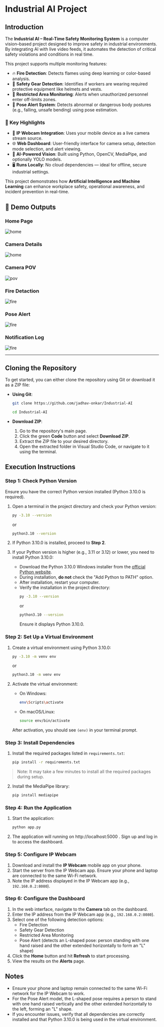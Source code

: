 # Industrial AI Project

## Introduction

The **Industrial AI – Real-Time Safety Monitoring System** is a computer vision–based project designed to improve safety in industrial environments. By integrating AI with live video feeds, it automates the detection of critical safety violations and conditions in real time.

This project supports multiple monitoring features:

- 🔥 **Fire Detection**: Detects flames using deep learning or color-based analysis.
- 🦺 **Safety Gear Detection**: Identifies if workers are wearing required protective equipment like helmets and vests.
- 🚫 **Restricted Area Monitoring**: Alerts when unauthorized personnel enter off-limits zones.
- 🧍 **Pose Alert System**: Detects abnormal or dangerous body postures (e.g., falling, unsafe bending) using pose estimation.

### 📌 Key Highlights

- 📱 **IP Webcam Integration**: Uses your mobile device as a live camera stream source.
- 🌐 **Web Dashboard**: User-friendly interface for camera setup, detection mode selection, and alert viewing.
- 🧠 **AI-Powered Vision**: Built using Python, OpenCV, MediaPipe, and optionally YOLO models.
- 🖥️ **Runs Locally**: No cloud dependencies — ideal for offline, secure industrial settings.

This project demonstrates how **Artificial Intelligence and Machine Learning** can enhance workplace safety, operational awareness, and incident prevention in real-time.

## 🎯 Demo Outputs

### Home Page
![home](./outputs/home.jpg)

### Camera Details
![home](./outputs/camera_details.jpg)

### Camera POV
![pov](./outputs/camera_pov.jpg)

### Fire Detaction
![fire](./outputs/fire_detection.jpg)

### Pose Alert
![fire](./outputs/pose_detection.jpg)

### Notification Log
![fire](./outputs/notification_log.jpg)

---

## Cloning the Repository
To get started, you can either clone the repository using Git or download it as a ZIP file:

- **Using Git**:
     ```bash
     git clone https://github.com/jadhav-onkar/Industrial-AI
     ```
     ```bash
     cd Industrial-AI
     ```

- **Download ZIP**:
  1. Go to the repository's main page.
  2. Click the green **Code** button and select **Download ZIP**.
  3. Extract the ZIP file to your desired directory.
  4. Open the extracted folder in Visual Studio Code, or navigate to it using the terminal.

## Execution Instructions

### Step 1: Check Python Version
Ensure you have the correct Python version installed (Python 3.10.0 is required).

1. Open a terminal in the project directory and check your Python version:
   ```bash
   py -3.10 --version
   ```
   or
   ```bash
   python3.10 --version
   ```

2. If Python 3.10.0 is installed, proceed to **Step 2**.

3. If your Python version is higher (e.g., 3.11 or 3.12) or lower, you need to install Python 3.10.0:
   - Download the Python 3.10.0 Windows installer from the [official Python website](https://www.python.org/downloads/release/python-3100/).
   - During installation, **do not** check the "Add Python to PATH" option.
   - After installation, restart your computer.
   - Verify the installation in the project directory:
     ```bash
     py -3.10 --version
     ```
     or
     ```bash
     python3.10 --version
     ```
     Ensure it displays Python 3.10.0.

### Step 2: Set Up a Virtual Environment
1. Create a virtual environment using Python 3.10.0:
   ```bash
   py -3.10 -m venv env
   ```
   or
   ```bash
   python3.10 -m venv env
   ```

2. Activate the virtual environment:
   - On Windows:
     ```bash
     env\Scripts\activate
     ```
   - On macOS/Linux:
     ```bash
     source env/bin/activate
     ```

   After activation, you should see `(env)` in your terminal prompt.

### Step 3: Install Dependencies
1. Install the required packages listed in `requirements.txt`:
   ```bash
   pip install -r requirements.txt
   ```
> Note: It may take a few minutes to install all the required packages during setup.

2. Install the MediaPipe library:
   ```bash
   pip install mediapipe
   ```

### Step 4: Run the Application
1. Start the application:
   ```bash
   python app.py
   ```

2. The application will running on http://localhost:5000 . Sign up and log in to access the dashboard.

### Step 5: Configure IP Webcam
1. Download and install the **IP Webcam** mobile app on your phone.
2. Start the server from the IP Webcam app. Ensure your phone and laptop are connected to the same Wi-Fi network.
3. Note the IP address displayed in the IP Webcam app (e.g., `192.168.0.2:8080`).

### Step 6: Configure the Dashboard
1. In the web interface, navigate to the **Camera** tab on the dashboard.
2. Enter the IP address from the IP Webcam app (e.g., `192.168.0.2:8080`).
3. Select one of the following detection options:
   - Fire Detection
   - Safety Gear Detection
   - Restricted Area Monitoring
   - Pose Alert (detects an L-shaped pose: person standing with one hand raised and the other extended horizontally to form an "L" shape)
4. Click the **Home** button and hit **Refresh** to start processing.
5. View the results on the **Alerts** page.

## Notes
- Ensure your phone and laptop remain connected to the same Wi-Fi network for the IP Webcam to work.
- For the Pose Alert model, the L-shaped pose requires a person to stand with one hand raised vertically and the other extended horizontally to the left, forming an "L" shape.
- If you encounter issues, verify that all dependencies are correctly installed and that Python 3.10.0 is being used in the virtual environment.
